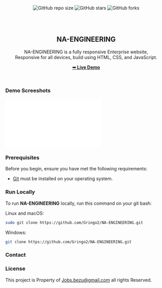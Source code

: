 <div align="center">
  
  ![GitHub repo size](https://img.shields.io/github/repo-size/Gringo2/NA-ENGINEERING)
  ![GitHub stars](https://img.shields.io/github/stars/Gringo2/NA-ENGINEERING?style=social)
  ![GitHub forks](https://img.shields.io/github/forks/Gringo2/NA-ENGINEERING?style=social)

  <br />
  <br />

  <h2 align="center">NA-ENGINEERING</h2>

  NA-ENGINEERING is a fully responsive Enterprise website, <br />Responsive for all devices, build using HTML, CSS, and JavaScript.

  <a href="https://Gringo2.github.io/NA-ENGINEERING/"><strong>➥ Live Demo</strong></a>

</div>

<br />

### Demo Screeshots

![NA-ENGINEERINGDesktop Demo](./readme-images/desktop.p "Desktop Demo")

### Prerequisites

Before you begin, ensure you have met the following requirements:

* [Git](https://git-scm.com/downloads "Download Git") must be installed on your operating system.

### Run Locally

To run **NA-ENGINEERING** locally, run this command on your git bash:

Linux and macOS:

```bash
sudo git clone https://github.com/Gringo2/NA-ENGINEERING.git
```

Windows:

```bash
git clone https://github.com/Gringo2/NA-ENGINEERING.git
```

### Contact

<!-- If you want to contact with me you can reach me at [Twitter](https://www.twitter.com/Gringo2). -->

### License

This project is Property of Jobs.bezu@gmail.com all rights Reserved.
